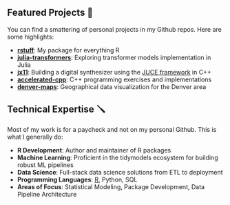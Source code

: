 ## Featured Projects 📝

You can find a smattering of personal projects in my Github repos. Here are some highlights:

* **[rstuff](https://github.com/your-username/rstuff)**: My package for everything R
* **[julia-transformers](https://github.com/your-username/julia-transformers)**: Exploring transformer models implementation in Julia
* **[jx11](https://github.com/your-username/jx11)**: Building a digital synthesizer using the [JUCE framework](https://juce.com/) in C++
* **[accelerated-cpp](https://github.com/your-username/accelerated-cpp)**: C++ programming exercises and implementations
* **[denver-maps](https://github.com/your-username/denver-maps)**: Geographical data visualization for the Denver area

## Technical Expertise 🪛

Most of my work is for a paycheck and not on my personal Github. This is what I generally do:

* **R Development**: Author and maintainer of R packages
* **Machine Learning**: Proficient in the tidymodels ecosystem for building robust ML pipelines
* **Data Science**: Full-stack data science solutions from ETL to deployment
* **Programming Languages**: [R](https://github.com/your-username/rstuff), Python, SQL
* **Areas of Focus**: Statistical Modeling, Package Development, Data Pipeline Architecture

